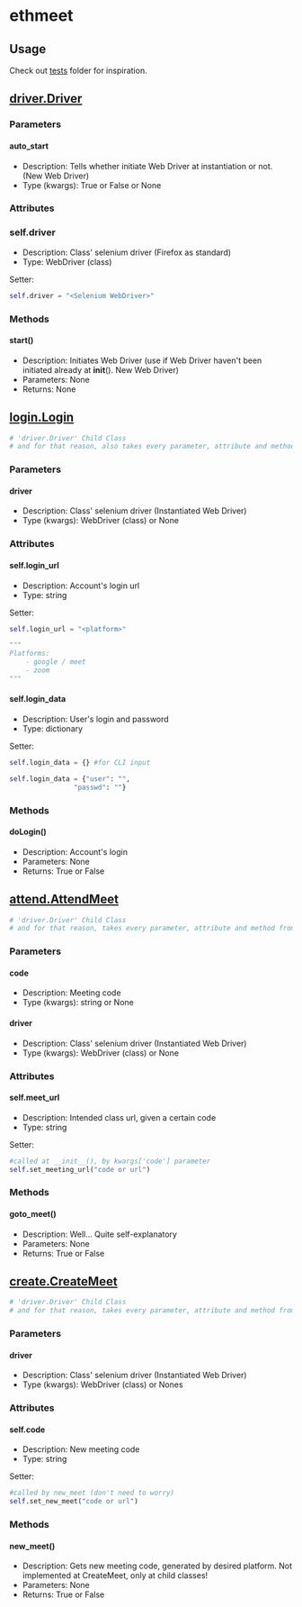 # ethmeet
## Usage
Check out [tests](https://github.com/sourcerer0/ethmeet/tree/master/tests) folder for inspiration.

## [driver.Driver](https://github.com/sourcerer0/ethmeet/blob/master/ethmeet/driver/driver.py)
### Parameters
#### auto_start
- Description: Tells whether initiate Web Driver at instantiation or not. (New Web Driver)
- Type (kwargs): True or False or None

### Attributes
### self.driver
- Description: Class' selenium driver (Firefox as standard)
- Type: WebDriver (class)

Setter:
```python
self.driver = "<Selenium WebDriver>"
```

### Methods
#### start()
- Description: Initiates Web Driver (use if Web Driver haven't been initiated already at __init__(). New Web Driver)
- Parameters: None
- Returns: None

## [login.Login](https://github.com/sourcerer0/ethmeet/blob/master/ethmeet/login/login.py)
``` python
# 'driver.Driver' Child Class
# and for that reason, also takes every parameter, attribute and method from Driver
```

### Parameters
#### driver
- Description: Class' selenium driver (Instantiated Web Driver)
- Type (kwargs): WebDriver (class) or None

### Attributes
#### self.login_url
- Description: Account's login url
- Type: string

Setter:
```python
self.login_url = "<platform>"

"""
Platforms:
    - google / meet
    - zoom
"""
```

#### self.login_data
- Description: User's login and password
- Type: dictionary

Setter:
```python
self.login_data = {} #for CLI input

self.login_data = {"user": "",
                "passwd": ""}
```

### Methods
#### doLogin()
- Description: Account's login
- Parameters: None
- Returns: True or False

## [attend.AttendMeet](https://github.com/sourcerer0/ethmeet/blob/master/ethmeet/attend/attendMeet.py)
``` python
# 'driver.Driver' Child Class
# and for that reason, takes every parameter, attribute and method from Driver
```

### Parameters
#### code
- Description: Meeting code
- Type (kwargs): string or None

#### driver
- Description: Class' selenium driver (Instantiated Web Driver)
- Type (kwargs): WebDriver (class) or None

### Attributes
#### self.meet_url
- Description: Intended class url, given a certain code
- Type: string

Setter:
```python
#called at __init__(), by kwargs['code'] parameter
self.set_meeting_url("code or url")
```

### Methods
#### goto_meet()
- Description: Well... Quite self-explanatory
- Parameters: None
- Returns: True or False

## [create.CreateMeet](https://github.com/sourcerer0/ethmeet/blob/master/ethmeet/create/createMeet.py)
``` python
# 'driver.Driver' Child Class
# and for that reason, takes every parameter, attribute and method from Driver
```

### Parameters
#### driver
- Description: Class' selenium driver (Instantiated Web Driver)
- Type (kwargs): WebDriver (class) or Nones

### Attributes
#### self.code
- Description: New meeting code
- Type: string

Setter:
```python
#called by new_meet (don't need to worry)
self.set_new_meet("code or url")
```

### Methods
#### new_meet()
- Description: Gets new meeting code, generated by desired platform. Not implemented at CreateMeet, only at child classes!
- Parameters: None
- Returns: True or False
